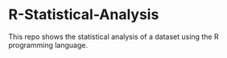 # R-Statistical-Analysis
This repo shows the statistical analysis of a dataset using the R programming language.
